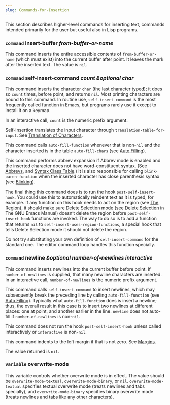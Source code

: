 ```yaml
---
slug: Commands-for-Insertion
---
```


This section describes higher-level commands for inserting text, commands intended primarily for the user but useful also in Lisp programs.

### <span className="tag command">`command`</span> **insert-buffer** *from-buffer-or-name*

This command inserts the entire accessible contents of `from-buffer-or-name` (which must exist) into the current buffer after point. It leaves the mark after the inserted text. The value is `nil`.

### <span className="tag command">`command`</span> **self-insert-command** *count \&optional char*

This command inserts the character `char` (the last character typed); it does so `count` times, before point, and returns `nil`. Most printing characters are bound to this command. In routine use, `self-insert-command` is the most frequently called function in Emacs, but programs rarely use it except to install it on a keymap.

In an interactive call, `count` is the numeric prefix argument.

Self-insertion translates the input character through `translation-table-for-input`. See [Translation of Characters](/docs/elisp/Translation-of-Characters).

This command calls `auto-fill-function` whenever that is non-`nil` and the character inserted is in the table `auto-fill-chars` (see [Auto Filling](/docs/elisp/Auto-Filling)).

This command performs abbrev expansion if Abbrev mode is enabled and the inserted character does not have word-constituent syntax. (See [Abbrevs](/docs/elisp/Abbrevs), and [Syntax Class Table](/docs/elisp/Syntax-Class-Table).) It is also responsible for calling `blink-paren-function` when the inserted character has close parenthesis syntax (see [Blinking](/docs/elisp/Blinking)).

The final thing this command does is to run the hook `post-self-insert-hook`. You could use this to automatically reindent text as it is typed, for example. If any function on this hook needs to act on the region (see [The Region](/docs/elisp/The-Region)), it should make sure Delete Selection mode (see [Delete Selection](https://www.gnu.org/software/emacs/manual/html_mono/emacs.html#Using-Region) in The GNU Emacs Manual) doesn’t delete the region before `post-self-insert-hook` functions are invoked. The way to do so is to add a function that returns `nil` to `self-insert-uses-region-functions`, a special hook that tells Delete Selection mode it should not delete the region.

Do not try substituting your own definition of `self-insert-command` for the standard one. The editor command loop handles this function specially.

### <span className="tag command">`command`</span> **newline** *\&optional number-of-newlines interactive*

This command inserts newlines into the current buffer before point. If `number-of-newlines` is supplied, that many newline characters are inserted. In an interactive call, `number-of-newlines` is the numeric prefix argument.

This command calls `self-insert-command` to insert newlines, which may subsequently break the preceding line by calling `auto-fill-function` (see [Auto Filling](/docs/elisp/Auto-Filling)). Typically what `auto-fill-function` does is insert a newline; thus, the overall result in this case is to insert two newlines at different places: one at point, and another earlier in the line. `newline` does not auto-fill if `number-of-newlines` is non-`nil`.

This command does not run the hook `post-self-insert-hook` unless called interactively or `interactive` is non-`nil`.

This command indents to the left margin if that is not zero. See [Margins](/docs/elisp/Margins).

The value returned is `nil`.

### <span className="tag variable">`variable`</span> **overwrite-mode**

This variable controls whether overwrite mode is in effect. The value should be `overwrite-mode-textual`, `overwrite-mode-binary`, or `nil`. `overwrite-mode-textual` specifies textual overwrite mode (treats newlines and tabs specially), and `overwrite-mode-binary` specifies binary overwrite mode (treats newlines and tabs like any other characters).
